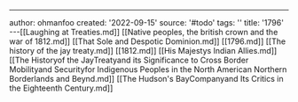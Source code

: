 ---
author: ohmanfoo
created: '2022-09-15'
source: '#todo'
tags: ''
title: '1796'
---[[Laughing at Treaties.md]]
[[Native peoples, the british crown and the war of 1812.md]]
[[That Sole and Despotic Dominion.md]]
[[1796.md]]
[[The history of the jay treaty.md]]
[[1812.md]]
[[His Majestys Indian Allies.md]]
[[The Historyof the JayTreatyand its Significance to Cross Border Mobilityand Securityfor Indigenous Peoples in the North American Northern Borderlands and Beynd.md]]
[[The Hudson's BayCompanyand Its Critics in the Eighteenth Century.md]]
